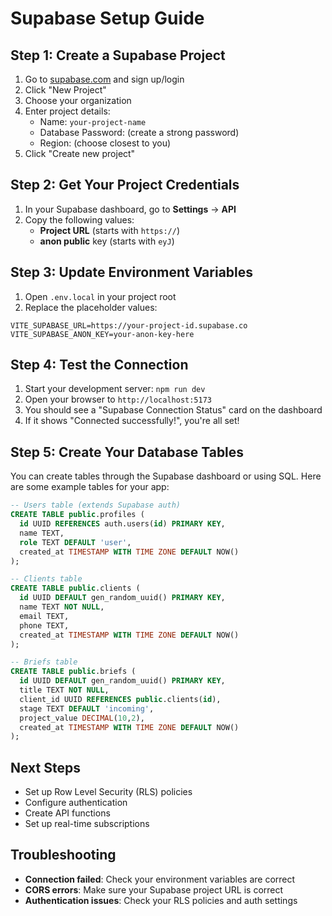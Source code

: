 # Supabase Setup Guide

## Step 1: Create a Supabase Project

1. Go to [supabase.com](https://supabase.com) and sign up/login
2. Click "New Project"
3. Choose your organization
4. Enter project details:
   - Name: `your-project-name`
   - Database Password: (create a strong password)
   - Region: (choose closest to you)
5. Click "Create new project"

## Step 2: Get Your Project Credentials

1. In your Supabase dashboard, go to **Settings** → **API**
2. Copy the following values:
   - **Project URL** (starts with `https://`)
   - **anon public** key (starts with `eyJ`)

## Step 3: Update Environment Variables

1. Open `.env.local` in your project root
2. Replace the placeholder values:

```env
VITE_SUPABASE_URL=https://your-project-id.supabase.co
VITE_SUPABASE_ANON_KEY=your-anon-key-here
```

## Step 4: Test the Connection

1. Start your development server: `npm run dev`
2. Open your browser to `http://localhost:5173`
3. You should see a "Supabase Connection Status" card on the dashboard
4. If it shows "Connected successfully!", you're all set!

## Step 5: Create Your Database Tables

You can create tables through the Supabase dashboard or using SQL. Here are some example tables for your app:

```sql
-- Users table (extends Supabase auth)
CREATE TABLE public.profiles (
  id UUID REFERENCES auth.users(id) PRIMARY KEY,
  name TEXT,
  role TEXT DEFAULT 'user',
  created_at TIMESTAMP WITH TIME ZONE DEFAULT NOW()
);

-- Clients table
CREATE TABLE public.clients (
  id UUID DEFAULT gen_random_uuid() PRIMARY KEY,
  name TEXT NOT NULL,
  email TEXT,
  phone TEXT,
  created_at TIMESTAMP WITH TIME ZONE DEFAULT NOW()
);

-- Briefs table
CREATE TABLE public.briefs (
  id UUID DEFAULT gen_random_uuid() PRIMARY KEY,
  title TEXT NOT NULL,
  client_id UUID REFERENCES public.clients(id),
  stage TEXT DEFAULT 'incoming',
  project_value DECIMAL(10,2),
  created_at TIMESTAMP WITH TIME ZONE DEFAULT NOW()
);
```

## Next Steps

- Set up Row Level Security (RLS) policies
- Configure authentication
- Create API functions
- Set up real-time subscriptions

## Troubleshooting

- **Connection failed**: Check your environment variables are correct
- **CORS errors**: Make sure your Supabase project URL is correct
- **Authentication issues**: Check your RLS policies and auth settings 